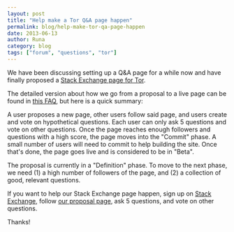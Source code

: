 ```yaml
---
layout: post
title: "Help make a Tor Q&A page happen"
permalink: blog/help-make-tor-qa-page-happen
date: 2013-06-13
author: Runa
category: blog
tags: ["forum", "questions", "tor"]
---
```


We have been discussing setting up a Q&A page for a while now and have finally proposed a [Stack Exchange page for Tor](http://area51.stackexchange.com/proposals/56447/tor-online-anonymity-privacy-and-security).

The detailed version about how we go from a proposal to a live page can be found in [this FAQ](http://area51.stackexchange.com/faq), but here is a quick summary:

A user proposes a new page, other users follow said page, and users create and vote on hypothetical questions. Each user can only ask 5 questions and vote on other questions. Once the page reaches enough followers and questions with a high score, the page moves into the "Commit" phase. A small number of users will need to commit to help building the site. Once that's done, the page goes live and is considered to be in "Beta".

The proposal is currently in a "Definition" phase. To move to the next phase, we need (1) a high number of followers of the page, and (2) a collection of good, relevant questions.

If you want to help our Stack Exchange page happen, sign up on [Stack Exchange](https://stackexchange.com), follow [our proposal page](http://area51.stackexchange.com/proposals/56447/tor-online-anonymity-privacy-and-security), ask 5 questions, and vote on other questions.

Thanks!

